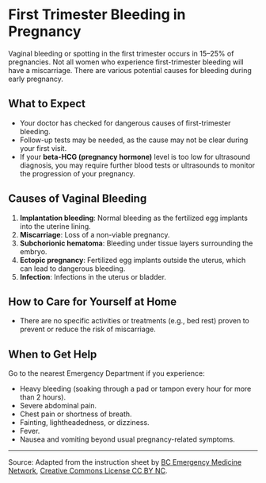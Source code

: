 # First Trimester Bleeding in Pregnancy

Vaginal bleeding or spotting in the first trimester occurs in 15–25% of pregnancies. Not all women who experience first-trimester bleeding will have a miscarriage. There are various potential causes for bleeding during early pregnancy.

## What to Expect
- Your doctor has checked for dangerous causes of first-trimester bleeding.
- Follow-up tests may be needed, as the cause may not be clear during your first visit.
- If your **beta-HCG (pregnancy hormone)** level is too low for ultrasound diagnosis, you may require further blood tests or ultrasounds to monitor the progression of your pregnancy.

## Causes of Vaginal Bleeding
1. **Implantation bleeding**: Normal bleeding as the fertilized egg implants into the uterine lining.
2. **Miscarriage**: Loss of a non-viable pregnancy.
3. **Subchorionic hematoma**: Bleeding under tissue layers surrounding the embryo.
4. **Ectopic pregnancy**: Fertilized egg implants outside the uterus, which can lead to dangerous bleeding.
5. **Infection**: Infections in the uterus or bladder.

## How to Care for Yourself at Home
- There are no specific activities or treatments (e.g., bed rest) proven to prevent or reduce the risk of miscarriage.

## When to Get Help
Go to the nearest Emergency Department if you experience:
- Heavy bleeding (soaking through a pad or tampon every hour for more than 2 hours).
- Severe abdominal pain.
- Chest pain or shortness of breath.
- Fainting, lightheadedness, or dizziness.
- Fever.
- Nausea and vomiting beyond usual pregnancy-related symptoms.

---

Source: Adapted from the instruction sheet by [BC Emergency Medicine Network](http://www.bcemn.ca/clinical_resource/first-trimester-bleeding/), [Creative Commons License CC BY NC](https://creativecommons.org/licenses/by-nc/4.0/deed.en).
